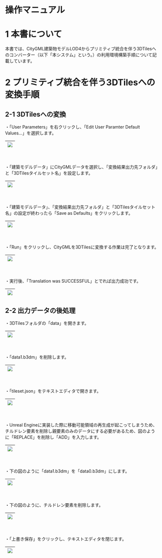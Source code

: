 # 操作マニュアル

# 1 本書について

本書では、CityGML建築物モデルLOD4からプリミティブ統合を伴う3DTilesへのコンバーター（以下「本システム」という。）の利用環境構築手順について記載しています。

# 2 プリミティブ統合を伴う3DTilesへの変換手順

## 2-1 3DTilesへの変換

・「User Parameters」を右クリックし、「Edit User Paramter Default Values…」を選択します。

|![](../resources/userMan/tutorial_002.png)|
|:-:|

<br>
<br>
・「建築モデルデータ」にCityGMLデータを選択し、「変換結果出力先フォルダ」と「3DTilesタイルセット名」を設定します。

|![](../resources/userMan/tutorial_003.png)|
|:-:|

<br>
<br>
・「建築モデルデータ」、「変換結果出力先フォルダ」と「3DTilesタイルセット名」の設定が終わったら「Save as Defaults」をクリックします。

|![](../resources/userMan/tutorial_004.png)|
|:-:|

<br>
<br>
・「Run」をクリックし、CityGMLを3DTilesに変換する作業は完了となります。

|![](../resources/userMan/tutorial_006.png)|
|:-:|

<br>
<br>
・実行後、「Translation was SUCCESSFUL」とでれば出力成功です。

|![](../resources/userMan/tutorial_006-7.png)|
|:-:|

## 2-2 出力データの後処理

・3DTilesフォルダの「data」を開きます。

|![](../resources/userMan/tutorial_007.png)|
|:-:|

<br>
<br>
・「data1.b3dm」を削除します。

|![](../resources/userMan/tutorial_008.png)|
|:-:|

<br>
<br>
・「tileset.json」をテキストエディタで開きます。

|![](../resources/userMan/tutorial_009.png)|
|:-:|

<br>
<br>
・Unreal Engineに実装した際に移動可能領域の再生成が起こってしまうため、チルドレン要素を削除し親要素のみのデータにする必要があるため、図のように「REPLACE」を削除し「ADD」を入力します。

|![](../resources/userMan/tutorial_010.png)|
|:-:|

<br>
<br>
・下の図のように「data1.b3dm」を「data0.b3dm」にします。

|![](../resources/userMan/tutorial_011.png)|
|:-:|

<br>
<br>
・下の図のように、チルドレン要素を削除します。

|![](../resources/userMan/tutorial_012.png)|
|:-:|

<br>
<br>
・「上書き保存」をクリックし、テキストエディタを閉じます。

|![](../resources/userMan/tutorial_013.png)|
|:-:|

<br>
<br>